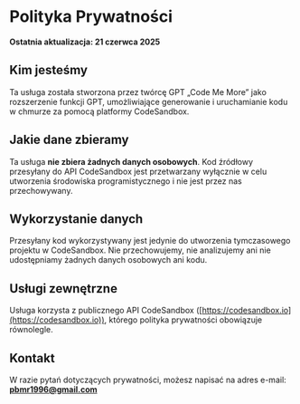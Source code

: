 # Polityka Prywatności

**Ostatnia aktualizacja: 21 czerwca 2025**

## Kim jesteśmy

Ta usługa została stworzona przez twórcę GPT „Code Me More” jako rozszerzenie funkcji GPT, umożliwiające generowanie i uruchamianie kodu w chmurze za pomocą platformy CodeSandbox.

## Jakie dane zbieramy

Ta usługa **nie zbiera żadnych danych osobowych**. Kod źródłowy przesyłany do API CodeSandbox jest przetwarzany wyłącznie w celu utworzenia środowiska programistycznego i nie jest przez nas przechowywany.

## Wykorzystanie danych

Przesyłany kod wykorzystywany jest jedynie do utworzenia tymczasowego projektu w CodeSandbox. Nie przechowujemy, nie analizujemy ani nie udostępniamy żadnych danych osobowych ani kodu.

## Usługi zewnętrzne

Usługa korzysta z publicznego API CodeSandbox ([https://codesandbox.io](https://codesandbox.io)), którego polityka prywatności obowiązuje równolegle.

## Kontakt

W razie pytań dotyczących prywatności, możesz napisać na adres e-mail: **pbmr1996@gmail.com**
